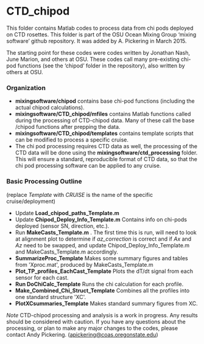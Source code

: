 
# CTD_chipod
  

This folder contains Matlab codes to process data from chi pods deployed on CTD rosettes. This folder is part of the OSU Ocean Mixing Group ‘mixing software’ github repository. It was added by A. Pickering in March 2015.

The starting point for these codes were codes written by Jonathan Nash, June Marion, and others at OSU. These codes call many pre-existing chi-pod functions (see the ‘chipod’ folder in the repository), also written by others at OSU. 

### Organization

- **mixingsoftware/chipod** contains base chi-pod functions (including the actual chipod calculations).
- **mixingsoftware/CTD_chipod/mfiles** contains Matlab functions called during the processing of CTD-chipod data. Many of these call the base /chipod functions after prepping the data.
- **mixingsoftware/CTD_chipod/templates** contains template scripts that can be modified to process a specific cruise.
- The chi pod processing requires CTD data as well, the processing of the CTD data will be done using the **mixingsoftware/ctd_processing** folder. This will ensure a standard, reproducible format of CTD data, so that the chi pod processing software can be applied to any cruise. 

### Basic Processing Outline 
(replace *Template* with *CRUISE* is the name of the specific cruise/deployment)
- Update **Load_chipod_paths_Template.m**
- Update **Chipod_Deploy_Info_Template.m** Contains info on chi-pods deployed (sensor SN, direction, etc.).
- Run **MakeCasts_Template.m** . The first time this is run, will need to look at alignment plot to determine if *az_correction* is correct and if *Ax* and *Az* need to be swapped, and update Chipod_Deploy_Info_Template.m and MakeCasts_Template.m accordingly.
- **SummarizeProc_Template** Makes some summary figures and tables from 'Xproc.mat', produced by MakeCasts_Template.m
- **Plot_TP_profiles_EachCast_Template** Plots the dT/dt signal from each sensor for each cast.
- **Run DoChiCalc_Template** Runs the chi calculation for each profile.
- **Make_Combined_Chi_Struct_Template** Combines all the profiles into one standard structure 'XC'.
- **PlotXCsummaries_Template** Makes standard summary figures from XC.

*Note* CTD-chipod processing and analysis is a work in progress. Any results should be considered with caution. If you have any questions about the processing, or plan to make any major changes to the codes, please contact Andy Pickering. (apickering@coas.oregonstate.edu)
